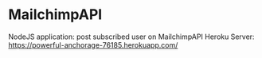 # MailchimpAPI
NodeJS application: post subscribed user on MailchimpAPI
Heroku Server: https://powerful-anchorage-76185.herokuapp.com/
